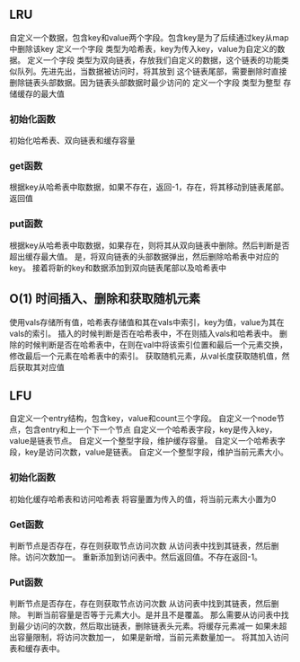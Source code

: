 ## LRU
自定义一个数据，包含key和value两个字段。包含key是为了后续通过key从map中删除该key
定义一个字段 类型为哈希表，key为传入key，value为自定义的数据。
定义一个字段 类型为双向链表，存放我们自定义的数据，这个链表的功能类似队列。先进先出，当数据被访问时，将其放到
这个链表尾部，需要删除时直接删除链表头部数据。因为链表头部数据时最少访问的
定义一个字段 类型为整型 存储缓存的最大值

### 初始化函数
初始化哈希表、双向链表和缓存容量

### get函数
根据key从哈希表中取数据，如果不存在，返回-1，存在，将其移动到链表尾部。返回值

### put函数
根据key从哈希表中取数据，如果存在，则将其从双向链表中删除。然后判断是否超出缓存最大值。
是，将双向链表的头部数据弹出，然后删除哈希表中对应的key。
接着将新的key和数据添加到双向链表尾部以及哈希表中

## O(1) 时间插入、删除和获取随机元素
使用vals存储所有值，哈希表存储值和其在vals中索引，key为值，value为其在vals的索引。
插入的时候判断是否在哈希表中，不在则插入vals和哈希表中。
删除的时候判断是否在哈希表中，在则在val中将该索引位置和最后一个元素交换，修改最后一个元素在哈希表中的索引。
获取随机元素，从val长度获取随机值，然后获取其对应值

## LFU
自定义一个entry结构，包含key，value和count三个字段。
自定义一个node节点，包含entry和上一个下一个节点
自定义一个哈希表字段，key是传入key，value是链表节点。
自定义一个整型字段，维护缓存容量。
自定义一个哈希表字段，key是访问次数，value是链表。
自定义一个整型字段，维护当前元素大小。

### 初始化函数
初始化缓存哈希表和访问哈希表
将容量置为传入的值，将当前元素大小置为0

### Get函数
判断节点是否存在，存在则获取节点访问次数
从访问表中找到其链表，然后删除。访问次数加一。
重新添加到访问表中。然后返回值。不存在返回-1。

### Put函数
判断节点是否存在，存在则获取节点访问次数
从访问表中找到其链表，然后删除。
判断当前容量是否等于元素大小。是并且不是覆盖。
那么需要从访问表中找到最少访问的次数，然后取出链表，删除链表头元素。将缓存元素减一
如果未超出容量限制，将访问次数加一，
如果是新增，当前元素数量加一。
将其加入访问表和缓存表中。

